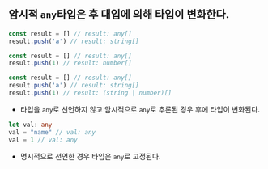 ## 암시적 `any`타입은 후 대입에 의해 타입이 변화한다.
```typescript
const result = [] // result: any[]
result.push('a') // result: string[]
```
```typescript
const result = [] // result: any[]
result.push(1) // result: number[]
```
```typescript
const result = [] // result: any[]
result.push('a') // result: string[]
result.push(1) // result: (string | number)[]
```
- 타입을 `any`로 선언하지 않고 암시적으로 `any`로 추론된 경우 후에 타입이 변화된다.

```typescript
let val: any
val = "name" // val: any
val = 1 // val: any
```
- 명시적으로 선언한 경우 타입은 `any`로 고정된다.